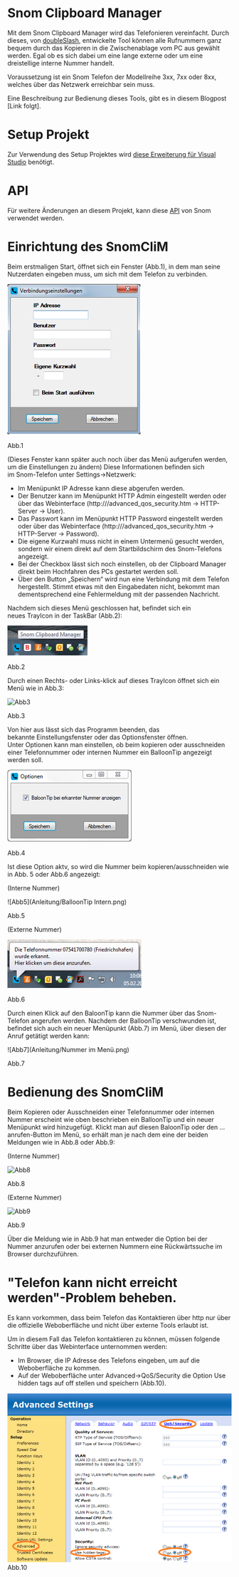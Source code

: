 # Snom Clipboard Manager

Mit dem Snom Clipboard Manager wird das Telefonieren vereinfacht. 
Durch dieses, von [doubleSlash](https://www.doubleslash.de/), entwickelte Tool können alle Rufnummern ganz bequem durch das Kopieren in die Zwischenablage vom PC aus gewählt werden. 
Egal ob es sich dabei um eine lange externe oder um eine dreistellige interne Nummer handelt. 

Voraussetzung ist ein Snom Telefon der Modellreihe 3xx, 7xx oder 8xx, welches über das Netzwerk erreichbar sein muss.

Eine Beschreibung zur Bedienung dieses Tools, gibt es in diesem Blogpost [Link folgt].

# Setup Projekt

Zur Verwendung des Setup Projektes wird [diese Erweiterung für Visual Studio](https://marketplace.visualstudio.com/items?itemName=VisualStudioProductTeam.MicrosoftVisualStudio2015InstallerProjects) benötigt.

# API
Für weitere Änderungen an diesem Projekt, kann diese [API](http://wiki.snom.com/FAQ/Can_I_control_my_snom_phone_remotely) von Snom verwendet werden.

# Einrichtung des SnomCliM
Beim erstmaligen Start, öffnet sich ein Fenster (Abb.1), in dem man seine Nutzerdaten eingeben muss, um sich mit dem Telefon zu verbinden.

![Abb1](Anleitung/Verbindungseinstellungen.png)

Abb.1


(Dieses Fenster kann später auch noch über das Menü aufgerufen werden, um die Einstellungen zu ändern)
Diese Informationen befinden sich im Snom-Telefon unter Settings->Netzwerk:
+	Im Menüpunkt IP Adresse kann diese abgerufen werden.
+	Der Benutzer kann im Menüpunkt HTTP Admin eingestellt werden oder über das Webinterface (http://<IP Adresse>/advanced_qos_security.htm -> HTTP-Server -> User).
+	Das Passwort kann im Menüpunkt HTTP Password eingestellt werden oder über das Webinterface (http://<IP Adresse>/advanced_qos_security.htm -> HTTP-Server -> Password).
+	Die eigene Kurzwahl muss nicht in einem Untermenü gesucht werden, sondern wir einem direkt auf dem Startbildschirm des Snom-Telefons angezeigt.
+	Bei der Checkbox lässt sich noch einstellen, ob der Clipboard Manager direkt beim Hochfahren des PCs gestartet werden soll.
+	Über den Button „Speichern“ wird nun eine Verbindung mit dem Telefon hergestellt. Stimmt etwas mit den Eingabedaten nicht, bekommt man dementsprechend eine Fehlermeldung mit der passenden Nachricht.

Nachdem sich dieses Menü geschlossen hat, befindet sich ein neues TrayIcon in der TaskBar (Abb.2):

![Abb2](Anleitung/TrayIcon.png)

Abb.2

Durch einen Rechts- oder Links-klick auf dieses TrayIcon öffnet sich ein Menü wie in Abb.3:

![Abb3](Anleitung/Menü.png)

Abb.3

Von hier aus lässt sich das Programm beenden, das bekannte Einstellungsfenster oder das Optionsfenster öffnen.
Unter Optionen kann man einstellen, ob beim kopieren oder ausschneiden einer Telefonnummer oder internen Nummer ein BalloonTip angezeigt werden soll.

![Abb4](Anleitung/Optionen.PNG)

Abb.4


Ist diese Option aktv, so wird die Nummer beim kopieren/ausschneiden wie in Abb. 5 oder Abb.6 angezeigt:

(Interne Nummer)

![Abb5](Anleitung/BalloonTip Intern.png)

Abb.5


(Externe Nummer)

![Abb6](Anleitung/BalloonTip.png)

Abb.6

Durch einen Klick auf den BaloonTip kann die Nummer über das Snom-Telefon angerufen werden.
Nachdem der BalloonTip verschwunden ist, befindet sich auch ein neuer Menüpunkt (Abb.7) im Menü, über diesen der Anruf getätigt werden kann:

![Abb7](Anleitung/Nummer im Menü.png)

Abb.7


# Bedienung des SnomCliM

Beim Kopieren oder Ausschneiden einer Telefonnummer oder internen Nummer erscheint wie oben beschrieben ein BalloonTip und ein neuer Menüpunkt wird hinzugefügt.
Klickt man auf diesen BaloonTip oder den ... anrufen-Button im Menü, so erhält man je nach dem eine der beiden Meldungen wie in Abb.8 oder Abb.9:

(Interne Nummer)

![Abb8](Anleitung/CallInternalMenü.png)

Abb.8

(Externe Nummer)

![Abb9](Anleitung/CallExternalMenü.png)

Abb.9

Über die Meldung wie in Abb.9 hat man entweder die Option bei der Nummer anzurufen oder bei externen Nummern eine Rückwärtssuche im Browser durchzuführen.


# "Telefon kann nicht erreicht werden"-Problem beheben.

Es kann vorkommen, dass beim Telefon das Kontaktieren über http nur über die offizielle Weboberfläche und nicht über externe Tools erlaubt ist.

Um in diesem Fall das Telefon kontaktieren zu können, müssen folgende Schritte über das Webinterface unternommen werden:

+	Im Browser, die IP Adresse des Telefons eingeben, um auf die Weboberfläche zu kommen.
+	Auf der Weboberfläche unter Advanced->QoS/Security die Option Use hidden tags auf off stellen und speichern (Abb.10).


![Abb10](Anleitung/Phone-Settings.PNG)
Abb.10

